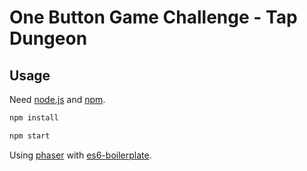 # One Button Game Challenge - Tap Dungeon

## Usage

Need [node.js](http://nodejs.org) and [npm](http://npmjs.com).

```bash
npm install

npm start
```


Using [phaser](http://phaser.io) with [es6-boilerplate](https://github.com/belohlavek/phaser-es6-boilerplate).